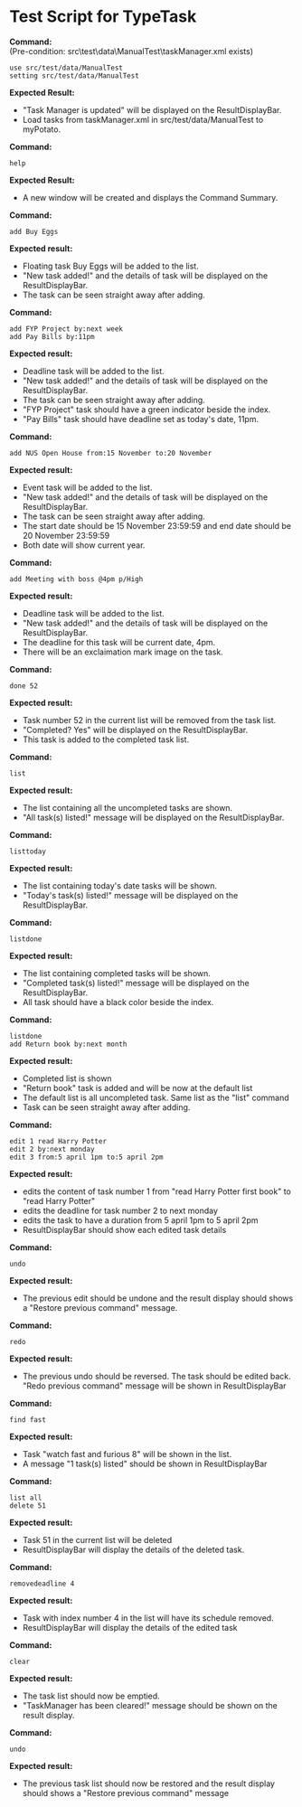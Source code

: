 # Test Script for TypeTask

**Command:**<br>
(Pre-condition: src\test\data\ManualTest\taskManager.xml exists)

    use src/test/data/ManualTest
    setting src/test/data/ManualTest

**Expected Result:**

* "Task Manager is updated" will be displayed on the ResultDisplayBar.
* Load tasks from taskManager.xml in src/test/data/ManualTest to myPotato.

**Command:**

    help

**Expected Result:**

* A new window will be created and displays the Command Summary.

**Command:**

    add Buy Eggs
    
**Expected result:**

* Floating task Buy Eggs will be added to the list.
* "New task added!" and the details of task will be displayed on the ResultDisplayBar.
* The task can be seen straight away after adding.
    
**Command:**

    add FYP Project by:next week
    add Pay Bills by:11pm


**Expected result:**

* Deadline task will be added to the list.
* "New task added!" and the details of task will be displayed on the ResultDisplayBar.
* The task can be seen straight away after adding.
* "FYP Project" task should have a green indicator beside the index.
* "Pay Bills" task should have deadline set as today's date, 11pm.

**Command:**

    add NUS Open House from:15 November to:20 November

**Expected result:**

* Event task will be added to the list.
* "New task added!" and the details of task will be displayed on the ResultDisplayBar.
* The task can be seen straight away after adding.
* The start date should be 15 November 23:59:59 and end date should be 20 November 23:59:59
* Both date will show current year.

**Command:**

    add Meeting with boss @4pm p/High

**Expected result:**

* Deadline task will be added to the list.
* "New task added!" and the details of task will be displayed on the ResultDisplayBar.
* The deadline for this task will be current date, 4pm.
* There will be an exclaimation mark image on the task.

**Command:**

    done 52

**Expected result:**

* Task number 52 in the current list will be removed from the task list.
* "Completed? Yes" will be displayed on the ResultDisplayBar.
* This task is added to the completed task list.

**Command:**

    list

**Expected result:**

* The list containing all the uncompleted tasks are shown.
* "All task(s) listed!" message will be displayed on the ResultDisplayBar.

**Command:**

    listtoday

**Expected result:**

* The list containing today's date tasks will be shown.
* "Today's task(s) listed!" message will be displayed on the ResultDisplayBar.

**Command:**

    listdone

**Expected result:**

* The list containing completed tasks will be shown.
* "Completed task(s) listed!" message will be displayed on the ResultDisplayBar.
* All task should have a black color beside the index.


**Command:**

    listdone
    add Return book by:next month

**Expected result:**

* Completed list is shown 
* "Return book" task is added and will be now at the default list
* The default list is all uncompleted task. Same list as the "list" command
* Task can be seen straight away after adding.


**Command:**

    edit 1 read Harry Potter
    edit 2 by:next monday
    edit 3 from:5 april 1pm to:5 april 2pm

**Expected result:**

* edits the content of task number 1 from "read Harry Potter first book" to "read Harry Potter"
* edits the deadline for task number 2 to next monday
* edits the task to have a duration from 5 april 1pm to 5 april 2pm
* ResultDisplayBar should show each edited task details

**Command:**

    undo

**Expected result:**

* The previous edit should be undone and the result display should shows a "Restore previous command" message.

**Command:**

    redo

**Expected result:**

* The previous undo should be reversed. The task should be edited back. "Redo previous command" message will be shown in ResultDisplayBar

**Command:**

    find fast

**Expected result:**

* Task "watch fast and furious 8" will be shown in the list.
* A message "1 task(s) listed" should be shown in ResultDisplayBar


**Command:**

    list all
    delete 51

**Expected result:**

* Task 51 in the current list will be deleted
* ResultDisplayBar will display the details of the deleted task.

**Command:**<br>

    removedeadline 4

**Expected result:**

* Task with index number 4 in the list will have its schedule removed.
* ResultDisplayBar will display the details of the edited task


**Command:**

    clear

**Expected result:**

* The task list should now be emptied.
* "TaskManager has been cleared!" message should be shown on the result display.

**Command:**

    undo

**Expected result:**

* The previous task list should now be restored and the result display should shows a "Restore previous command" message

